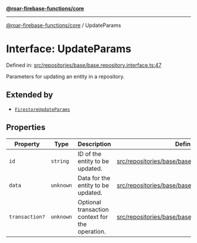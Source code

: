 [**@roar-firebase-functions/core**](../README.md)

---

[@roar-firebase-functions/core](../README.md) / UpdateParams

# Interface: UpdateParams

Defined in: [src/repositories/base/base.repository.interface.ts:47](src/src/repositories/base/base.repository.interface.ts#47)

Parameters for updating an entity in a repository.

## Extended by

- [`FirestoreUpdateParams`](FirestoreUpdateParams.md)

## Properties

| Property                                | Type      | Description                                     | Defined in                                                                                                         |
| --------------------------------------- | --------- | ----------------------------------------------- | ------------------------------------------------------------------------------------------------------------------ |
| <a id="id"></a> `id`                    | `string`  | ID of the entity to be updated.                 | [src/repositories/base/base.repository.interface.ts:49](src/src/repositories/base/base.repository.interface.ts#49) |
| <a id="data"></a> `data`                | `unknown` | Data for the entity to be updated.              | [src/repositories/base/base.repository.interface.ts:52](src/src/repositories/base/base.repository.interface.ts#52) |
| <a id="transaction"></a> `transaction?` | `unknown` | Optional transaction context for the operation. | [src/repositories/base/base.repository.interface.ts:55](src/src/repositories/base/base.repository.interface.ts#55) |
